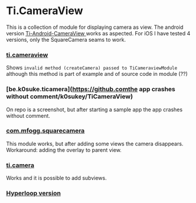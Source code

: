 Ti.CameraView
===========================================

This is a collection of module for displaying camera as view. The android version  [Ti-Android-CameraView
](https://github.com/brownemint/Ti-Android-CameraView) works as aspected.
For iOS I have tested 4 versions, only the SquareCamera seams to work. 

### [ti.cameraview](https://github.com/vijaysingh-axway/ti.cameraview)

Shows `invalid method (createCamera) passed to TiCameraviewModule` although this method is part of example and of source code in module (??)

### [be.k0suke.ticamera](https://github.comthe app crashes without comment/k0sukey/TiCameraView)

On repo is a screenshot, but after starting a sample app the app crashes without comment.

### [com.mfogg.squarecamera](https://github.com/mikefogg/SquareCamera)

This module works, but after adding some views the camera disappears. Workaround: adding the overlay to parent view.

### [ti.camera](https://github.com/jonathanrcarter/CameraView)

Works and it is possible to add subviews.

### [Hyperloop version]() 
 
